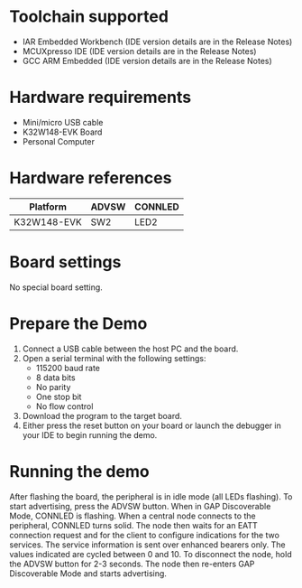 Toolchain supported
===================
- IAR Embedded Workbench (IDE version details are in the Release Notes)
- MCUXpresso IDE (IDE version details are in the Release Notes)
- GCC ARM Embedded (IDE version details are in the Release Notes)

Hardware requirements
=====================
- Mini/micro USB cable
- K32W148-EVK Board
- Personal Computer

Hardware references
=====================

| Platform                 | ADVSW       | CONNLED   |
| ------------------------ | ----------- | --------  |
| K32W148-EVK              | SW2         | LED2      |

Board settings
============
No special board setting.

Prepare the Demo
================
1.  Connect a USB cable between the host PC and the board.
2.  Open a serial terminal with the following settings:
    - 115200 baud rate
    - 8 data bits
    - No parity
    - One stop bit
    - No flow control
3.  Download the program to the target board.
4.  Either press the reset button on your board or launch the debugger in your IDE to begin running the demo.

Running the demo
================
After flashing the board, the peripheral is in idle mode (all LEDs flashing). To start advertising, press the
ADVSW button. When in GAP Discoverable Mode, CONNLED is flashing. When a central node connects
to the peripheral, CONNLED turns solid. The node then waits for an EATT connection request and for the
client to configure indications for the two services. The service information is sent over enhanced bearers only.
The values indicated are cycled between 0 and 10. To disconnect the node, hold the ADVSW button for 2-3
seconds. The node then re-enters GAP Discoverable Mode and starts advertising.